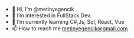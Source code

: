 - 👋 Hi, I’m @metinyegencik
- 👀 I’m interested in FullStack Dev. 
- 🌱 I’m currently learning C#,Js, Sql, React, Vue
- 📫 How to reach me metinyegencik@gmail.com


